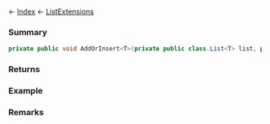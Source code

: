 ← [Index](Api-Index) ← [ListExtensions](System.Collections.Generic.ListExtensions)

### Summary

```csharp
private public void AddOrInsert<T>(private public class.List<T> list, private public class.T item, int index)
```

### Returns

### Example

### Remarks

